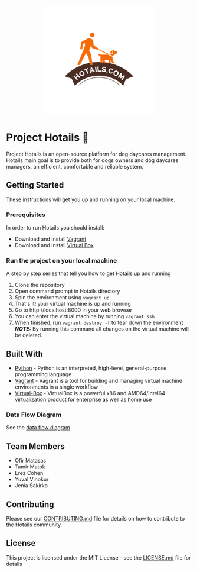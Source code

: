 <div align="center">

![](static/images/Hotails-logo.jpg)

</div>

# Project Hotails 🦴

Project Hotails is an open-source platform for dog daycares management. Hotails main goal is to provide both for dogs
owners and dog daycares managers, an efficient, comfortable and reliable system.

## Getting Started

These instructions will get you up and running on your local machine.

### Prerequisites

In order to run Hotails you should install:

* Download and Install [Vagrant](https://www.vagrantup.com/) 
* Download and Install [Virtual Box](https://www.virtualbox.org/)

### Run the project on your local machine

A step by step series that tell you how to get Hotails up and running

1. Clone the repository
2. Open command prompt in Hotails directory
3. Spin the environment using `vagrant up` 
4. That's it! your virtual machine is up and running 
5. Go to http://localhost:8000 in your web browser
6. You can enter the virtual machine by running `vagrant ssh`
7. When finished, run `vagrant destroy -f` to tear down the environment\
**_NOTE:_** By running this command all changes on the virtual machine will be deleted.

## Built With

* [Python](https://www.python.org/) - Python is an interpreted, high-level, general-purpose programming language
* [Vagrant](https://www.vagrantup.com/) - Vagrant is a tool for building and managing virtual machine environments in a
  single workflow
* [Virtual-Box](https://www.virtualbox.org/) - VirtualBox is a powerful x86 and AMD64/Intel64 virtualization product for
  enterprise as well as home use

### Data Flow Diagram
See the [data flow diagram](resources/documents/README.md)

## Team Members

* Ofir Matasas
* Tamir Matok
* Erez Cohen
* Yuval Vinokur
* Jenia Sakirko

## Contributing

Please see our [CONTRIBUTING.md](Contributing.md) file for details on how to contribute to the Hotails community.

## License

This project is licensed under the MIT License - see the [LICENSE.md](LICENSE) file for details




